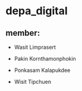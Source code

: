 # depa_digital

## member:
* Wasit Limprasert
* Pakin Kornthamonphokin

* Ponkasam Kalapukdee
* Wisit Tipchuen